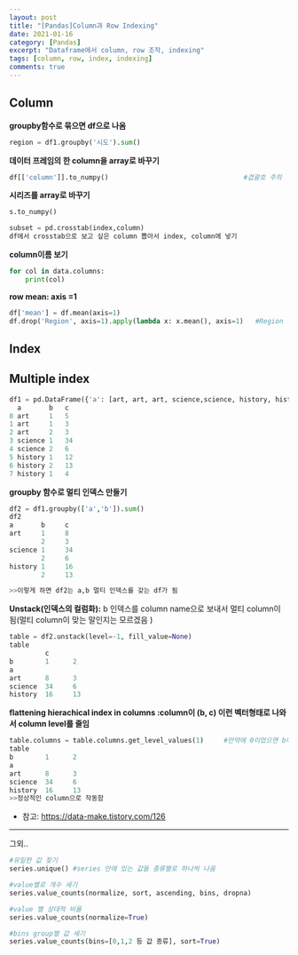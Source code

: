 ```yaml
---
layout: post
title: "[Pandas]Column과 Row Indexing"
date: 2021-01-16
category: [Pandas]
excerpt: "Dataframe에서 column, row 조작, indexing"
tags: [column, row, index, indexing]
comments: true
---
```


## Column

**groupby함수로 묶으면 df으로 나옴**

```python
region = df1.groupby('시도').sum()
```
**데이터 프레임의 한 column을 array로 바꾸기**
```python
df[['column']].to_numpy()                                  #겹괄호 주의
```
**시리즈를 array로 바꾸기**
```python
s.to_numpy()
```
```python
subset = pd.crosstab(index,column)
df에서 crosstab으로 보고 싶은 column 뽑아서 index, column에 넣기
```
**column이름 보기**
```python
for col in data.columns: 
    print(col) 
```
**row mean: axis =1**
```python
df['mean'] = df.mean(axis=1)
df.drop('Region', axis=1).apply(lambda x: x.mean(), axis=1)   #Region 열은 숫자가 아니어서 빼고 계산
```

## Index



## Multiple index
```python
df1 = pd.DataFrame({'a': [art, art, art, science,science, history, history, history], 'b': [1, 1, 2, 1, 2, 1,2,1], 'c': [5,3,3,34,6, 12, 13,4]}
  a       b   c
0 art     1   5
1 art     1   3
2 art     2   3
3 science 1   34
4 science 2   6
5 history 1   12
6 history 2   13
7 history 1   4
```
**groupby 함수로 멀티 인덱스 만들기**
```python
df2 = df1.groupby(['a','b']).sum()
df2
a       b     c
art     1     8
        2     3
science 1     34
        2     6
history 1     16
        2     13

>>이렇게 하면 df2는 a,b 멀티 인덱스를 갖는 df가 됨
```

**Unstack(인덱스의 컬럼화):**
b 인덱스를 column name으로 보내서 멀티 column이 됨(멀티 column이 맞는 말인지는 모르겠음 )
```python
table = df2.unstack(level=-1, fill_value=None)
table
         c
b        1      2
a
art      8      3
science  34     6
history  16     13
```

**flattening hierachical index in columns :column이 (b, c) 이런 벡터형태로 나와서 column level를 줄임**

```python
table.columns = table.columns.get_level_values(1)     #만약에 0이었으면 b아닌 c가 살아남았을 듯
table
b        1      2
a
art      8      3
science  34     6
history  16     13
>>정상적인 column으로 작동함
```

* 참고: https://data-make.tistory.com/126

---

그외..

```python
#유일한 값 찾기
series.unique() #series 안에 있는 값들 종류별로 하나씩 나옴

#value별로 개수 세기 
series.value_counts(normalize, sort, ascending, bins, dropna)

#value 별 상대적 비율
series.value_counts(normalize=True)

#bins group별 값 세기
series.value_counts(bins=[0,1,2 등 값 종류], sort=True)

```

